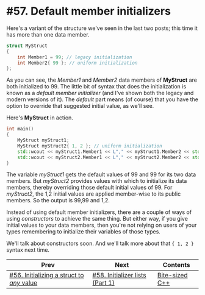 # #57. Default member initializers

Here's a variant of the structure we've seen in the last two posts; this time it has more than one data member.

```cpp
struct MyStruct
{
    int Member1 = 99; // legacy initialization
    int Member2{ 99 }; // uniform initialization
};
```

As you can see, the *Member1* and *Member2* data members of **MyStruct** are both initialized to 99. The little bit of syntax that does the initialization is known as a *default member initializer* (and I've shown both the legacy and modern versions of it). The *default* part means (of course) that you have the option to override that suggested initial value, as we'll see.

Here's **MyStruct** in action.

```cpp
int main()
{
    MyStruct myStruct1;
    MyStruct myStruct2{ 1, 2 }; // uniform initialization
    std::wcout << myStruct1.Member1 << L"," << myStruct1.Member2 << std::endl;
    std::wcout << myStruct2.Member1 << L"," << myStruct2.Member2 << std::endl;
}
```

The variable *myStruct1* gets the default values of 99 and 99 for its two data members. But *myStruct2* provides values with which to initialize its data members, thereby overriding those default initial values of 99. For *myStruct2*, the 1,2 initial values are applied member-wise to its public members. So the output is 99,99 and 1,2.

Instead of using default member initializers, there are a couple of ways of using *constructors* to achieve the same thing. But either way, if you give initial values to your data members, then you're not relying on users of your types remembering to initialize their variables of those types.

We'll talk about constructors soon. And we'll talk more about that `{ 1, 2 }` syntax next time.

|Prev|Next|Contents|
|-|-|-|
|[#56. Initializing a struct to *any* value](056.md)|[#58. Initializer lists (Part 1)](058.md)|[Bite-sized C++](../README.md)|
